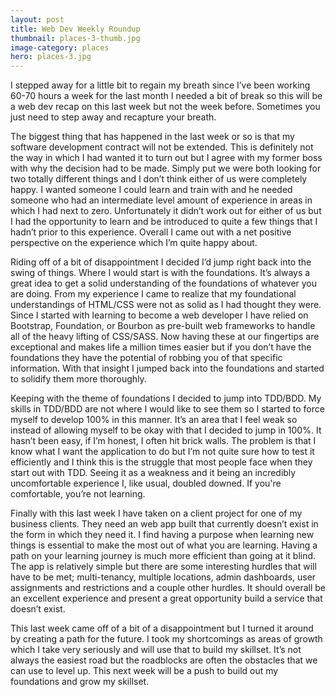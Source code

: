 ```yaml
---
layout: post
title: Web Dev Weekly Roundup
thumbnail: places-3-thumb.jpg
image-category: places
hero: places-3.jpg
---
```




I stepped away for a little bit to regain my breath since I’ve been working 60-70 hours a week for the last month I needed a bit of break so this will be a web dev recap on this last week but not the week before. Sometimes you just need to step away and recapture your breath.

The biggest thing that has happened in the last week or so is that my software development contract will not be extended. This is definitely not the way in which I had wanted it to turn out but I agree with my former boss with why the decision had to be made. Simply put we were both looking for two totally different things and I don’t think either of us were completely happy. I wanted someone I could learn and train with and he needed someone who had an intermediate level amount of experience in areas in which I had next to zero. Unfortunately it didn’t work out for either of us but I had the opportunity to learn and be introduced to quite a few things that I hadn’t prior to this experience. Overall I came out with a net positive perspective on the experience which I’m quite happy about.

Riding off of a bit of disappointment I decided I’d jump right back into the swing of things. Where I would start is with the foundations. It’s always a great idea to get a solid understanding of the foundations of whatever you are doing. From my experience I came to realize that my foundational understandings of HTML/CSS were not as solid as I had thought they were. Since I started with learning to become a web developer I have relied on Bootstrap, Foundation, or Bourbon as pre-built web frameworks to handle all of the heavy lifting of CSS/SASS. Now having these at our fingertips are exceptional and makes life a million times easier but if you don’t have the foundations they have the potential of robbing you of that specific information. With that insight I jumped back into the foundations and started to solidify them more thoroughly.

Keeping with the theme of foundations I decided to jump into TDD/BDD. My skills in TDD/BDD are not where I would like to see them so I started to force myself to develop 100% in this manner. It’s an area that I feel weak so instead of allowing myself to be okay with that I decided to jump in 100%. It hasn’t been easy, if I’m honest, I often hit brick walls. The problem is that I know what I want the application to do but I’m not quite sure how to test it efficiently and I think this is the struggle that most people face when they start out with TDD. Seeing it as a weakness and it being an incredibly uncomfortable experience I, like usual, doubled downed. If you're comfortable, you’re not learning.

Finally with this last week I have taken on a client project for one of my business clients. They need an web app built that currently doesn’t exist in the form in which they need it. I find having a purpose when learning new things is essential to make the most out of what you are learning. Having a path on your learning journey is much more efficient than going at it blind. The app is relatively simple but there are some interesting hurdles that will have to be met; multi-tenancy, multiple locations, admin dashboards, user assignments and restrictions and a couple other hurdles. It should overall be an excellent experience and present a great opportunity build a service that doesn’t exist.

This last week came off of a bit of a disappointment but I turned it around by creating a path for the future. I took my shortcomings as areas of growth which I take very seriously and will use that to build my skillset. It’s not always the easiest road but the roadblocks are often the obstacles that we can use to level up. This next week will be a push to build out my foundations and grow my skillset.
